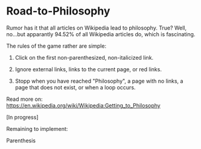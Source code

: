 # Road-to-Philosophy
Rumor has it that all articles on Wikipedia lead to philosophy. True? Well, no...but apparantly 94.52% of all Wikipedia articles do, which is fascinating.

The rules of the game rather are simple:

1. Click on the first non-parenthesized, non-italicized link.

2. Ignore external links, links to the current page, or red links.

3. Stopp when you have reached "Philosophy", a page with no links, a page that does not exist, or when a loop occurs.

Read more on: https://en.wikipedia.org/wiki/Wikipedia:Getting_to_Philosophy

[In progress]

Remaining to implement:

Parenthesis